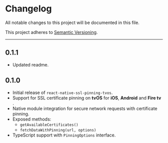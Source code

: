 # Changelog

All notable changes to this project will be documented in this file.

This project adheres to [Semantic Versioning](https://semver.org/).

---

## 0.1.1

- Updated readme.

## 0.1.0

- Initial release of `react-native-ssl-pinning-tvos`.
- Support for SSL certificate pinning on **tvOS** for **iOS**, **Android** and **Fire tv** .
- Native module integration for secure network requests with certificate pinning.
- Exposed methods:
  - `getAvailableCertificates()`
  - `fetchDataWithPinning(url, options)`
- TypeScript support with `PinningOptions` interface.

